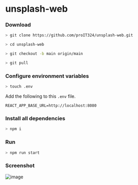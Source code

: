 # unsplash-web


### Download

```sh
> git clone https://github.com/proIT324/unsplash-web.git

> cd unsplash-web

> git checkout -b main origin/main

> git pull
```


### Configure environment variables

```sh
> touch .env
```

Add the following to this `.env` file.

```
REACT_APP_BASE_URL=http://localhost:8080
```


### Install all dependencies

```sh
> npm i
```


### Run

```sh
> npm run start
```


### Screenshot

![image](https://i.ibb.co/NCdnJsn/Screen-Shot-2021-02-03-at-6-55-36-AM.png)
